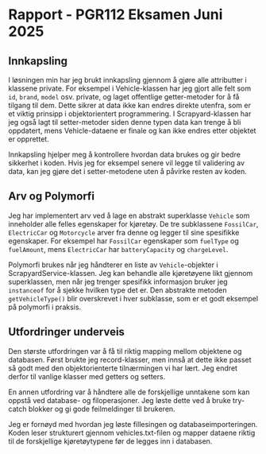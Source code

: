 # Rapport - PGR112 Eksamen Juni 2025

## Innkapsling

I løsningen min har jeg brukt innkapsling gjennom å gjøre alle attributter i klassene private. For eksempel i Vehicle-klassen har jeg gjort alle felt som `id`, `brand`, `model` osv. private, og laget offentlige getter-metoder for å få tilgang til dem. Dette sikrer at data ikke kan endres direkte utenfra, som er et viktig prinsipp i objektorientert programmering. I Scrapyard-klassen har jeg også lagt til setter-metoder siden denne typen data kan trenge å bli oppdatert, mens Vehicle-dataene er finale og kan ikke endres etter objektet er opprettet.

Innkapsling hjelper meg å kontrollere hvordan data brukes og gir bedre sikkerhet i koden. Hvis jeg for eksempel senere vil legge til validering av data, kan jeg gjøre det i setter-metodene uten å påvirke resten av koden.

## Arv og Polymorfi

Jeg har implementert arv ved å lage en abstrakt superklasse `Vehicle` som inneholder alle felles egenskaper for kjøretøy. De tre subklassene `FossilCar`, `ElectricCar` og `Motorcycle` arver fra denne og legger til sine spesifikke egenskaper. For eksempel har `FossilCar` egenskaper som `fuelType` og `fuelAmount`, mens `ElectricCar` har `batteryCapacity` og `chargeLevel`.

Polymorfi brukes når jeg håndterer en liste av `Vehicle`-objekter i ScrapyardService-klassen. Jeg kan behandle alle kjøretøyene likt gjennom superklassen, men når jeg trenger spesifikk informasjon bruker jeg `instanceof` for å sjekke hvilken type det er. Den abstrakte metoden `getVehicleType()` blir overskrevet i hver subklasse, som er et godt eksempel på polymorfi i praksis.

## Utfordringer underveis

Den største utfordringen var å få til riktig mapping mellom objektene og databasen. Først brukte jeg record-klasser, men innså at dette ikke passet så godt med den objektorienterte tilnærmingen vi har lært. Jeg endret derfor til vanlige klasser med getters og setters.

En annen utfordring var å håndtere alle de forskjellige unntakene som kan oppstå ved database- og filoperasjoner. Jeg løste dette ved å bruke try-catch blokker og gi gode feilmeldinger til brukeren.

Jeg er fornøyd med hvordan jeg løste fillesingen og databaseimporteringen. Koden leser strukturert gjennom vehicles.txt-filen og mapper dataene riktig til de forskjellige kjøretøytypene før de legges inn i databasen.